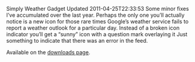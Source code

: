 Simply Weather Gadget Updated
2011-04-25T22:33:53
Some minor fixes I’ve accumulated over the last year. Perhaps the only one you’ll actually notice is a new icon for those rare times Google’s weather service fails to report a weather outlook for a particular day. Instead of a broken icon indicator you’ll get a “sunny” icon with a question mark overlaying it Just something to indicate that there was an error in the feed.

Available on the [downloads page](http://mike-ward.net/downloads).
